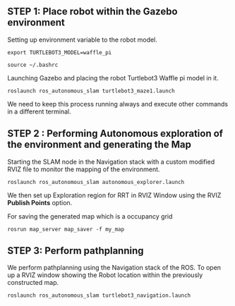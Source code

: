 ## STEP 1: Place robot within the Gazebo environment

Setting up environment variable to the robot model.

```
export TURTLEBOT3_MODEL=waffle_pi

source ~/.bashrc
```

 Launching Gazebo and placing the robot Turtlebot3 Waffle pi model in it.
 
 ```
 roslaunch ros_autonomous_slam turtlebot3_maze1.launch
 ```
 
 We need to keep this process running always and execute other commands in a different terminal.
 
 
 ## STEP 2 : Performing Autonomous exploration of the environment and generating the Map
 
 Starting the SLAM node in the Navigation stack with a custom modified RVIZ file to monitor the mapping of the environment.
 
 ```
 roslaunch ros_autonomous_slam autonomous_explorer.launch 
 ```
 
 We then set up Exploration region for RRT in RVIZ Window using the RVIZ **Publish Points** option.
 
 For saving the generated map which is a occupancy grid
 
 ```
 rosrun map_server map_saver -f my_map
 ```
 
 ## STEP 3: Perform pathplanning
 
We perform pathplanning using the Navigation stack of the ROS. To open up a RVIZ window showing the Robot location within the previously constructed map.

```
roslaunch ros_autonomous_slam turtlebot3_navigation.launch
```


 
